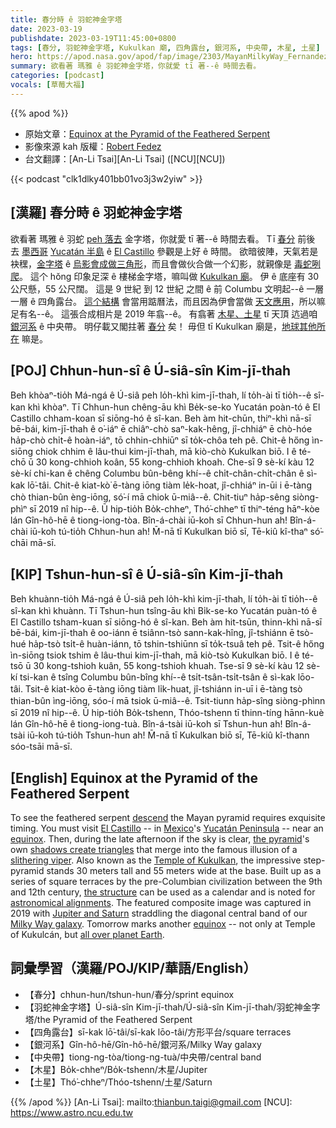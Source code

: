 ```yaml
---
title: 春分時 ê 羽蛇神金字塔
date: 2023-03-19
publishdate: 2023-03-19T11:45:00+0800
tags: [春分, 羽蛇神金字塔, Kukulkan 廟, 四角露台, 銀河系, 中央帶, 木星, 土星]
hero: https://apod.nasa.gov/apod/fap/image/2303/MayanMilkyWay_Fernandez_1080.jpg
summary: 欲看著 瑪雅 ê 羽蛇神金字塔，你就愛 tī 著--ê 時間去看。
categories: [podcast]
vocals: [草莓大福]
---
```


{{% apod %}}

- 原始文章：[Equinox at the Pyramid of the Feathered Serpent](https://apod.nasa.gov/apod/ap230319.html)
- 影像來源 kah 版權：[Robert Fedez](https://www.instagram.com/robert_fedez/)
- 台文翻譯：[An-Li Tsai][An-Li Tsai] ([NCU][NCU])

{{< podcast "clk1dlky401bb01vo3j3w2yiw" >}}

## [漢羅] 春分時 ê 羽蛇神金字塔
欲看著 瑪雅 ê 羽蛇 [peh 落去][descend] 金字塔，你就愛 tī 著--ê 時間去看。
Tī [春分][equinox 1] 前後 去 [墨西哥][Mexico] [Yucatán 半島][Yucatán Peninsula] ê [El Castillo][El Castillo] 參觀是上好 ê 時間。
欲暗彼陣，天氣若是袂䆀，[金字塔][the pyramid] ê [烏影會成做三角形][shadows create triangles]，而且會做伙合做一个幻影，就親像是 [毒蛇咧爬][slithering viper]。
這个 hŏng 印象足深 ê 樓梯金字塔，嘛叫做 [Kukulkan 廟][Temple of Kukulkan]。
伊 ê 底座有 30 公尺懸，55 公尺闊。
這是 9 世紀 到 12 世紀 之間 ê 前 Columbu 文明起--ê 一層一層 ê 四角露台。
[這个結構][the structure] 會當用踮曆法，而且因為伊會當做 [天文應用][astronomical alignments]，所以嘛足有名--ê。
這張合成相片是 2019 年翕--ê。
有翕著 [木星、土星][Jupiter and Saturn] tī 天頂 迒過咱 [銀河系][Milky Way galaxy] ê 中央帶。
明仔載又閣拄著 [春分][equinox 2] 矣！
毋但 tī Kukulkan 廟是，[地球其他所在][all over planet Earth] 嘛是。

## [POJ] Chhun-hun-sî ê Ú-siâ-sîn Kim-jī-thah
Beh khòaⁿ-tio̍h Má-ngá ê Ú-siâ peh lo̍h-khì kim-jī-thah, lí to̍h-ài tī tio̍h--ê sî-kan khì khòaⁿ.
Tī Chhun-hun chêng-āu khì Be̍k-se-ko Yucatán poàn-tó ê El Castillo chham-koan sī siōng-hó ê sî-kan.
Beh àm hit-chūn, thiⁿ-khì nā-sī bē-bái, kim-jī-thah ê o͘-iáⁿ ē chiâⁿ-chò saⁿ-kak-hêng, jî-chhiáⁿ ē chò-hóe ha̍p-chò chi̍t-ê hoàn-iáⁿ, tō chhin-chhiūⁿ sī to̍k-chôa teh pê.
Chit-ê hőng ìn-siōng chiok chhim ê lâu-thui kim-jī-thah, mā kiò-chò Kukulkan biō.
I ê té-chō ū 30 kong-chhioh koân, 55 kong-chhioh khoah.
Che-sī 9 sè-kí kàu 12 sè-kí chi-kan ê chêng Columbu bûn-bêng khí--ê chi̍t-chân-chi̍t-chân ê sì-kak lō͘-tâi.
Chit-ê kiat-kò͘ ē-tàng iōng tiàm le̍k-hoat, jî-chhiáⁿ in-ūi i ē-tàng chò thian-bûn èng-iōng, só͘-í mā chiok ū-miâ--ê.
Chit-tiuⁿ ha̍p-sêng siòng-phìⁿ sī 2019 nî hip--ê.
Ū hip-tio̍h Bo̍k-chheⁿ, Thó͘-chheⁿ tī thiⁿ-téng hāⁿ-kòe lán Gîn-hô-hē ê tiong-iong-tòa.
Bîn-á-chài iū-koh sī Chhun-hun ah!
Bîn-á-chài iū-koh tú-tio̍h Chhun-hun ah!
M̄-nā tī Kukulkan biō sī, Tē-kiû kî-thaⁿ só͘-chāi mā-sī.

## [KIP] Tshun-hun-sî ê Ú-siâ-sîn Kim-jī-thah
Beh khuànn-tio̍h Má-ngá ê Ú-siâ peh lo̍h-khì kim-jī-thah, lí to̍h-ài tī tio̍h--ê sî-kan khì khuànn.
Tī Tshun-hun tsîng-āu khì Bi̍k-se-ko Yucatán puàn-tó ê El Castillo tsham-kuan sī siōng-hó ê sî-kan.
Beh àm hit-tsūn, thinn-khì nā-sī bē-bái, kim-jī-thah ê oo-iánn ē tsiânn-tsò sann-kak-hîng, jî-tshiánn ē tsò-hué ha̍p-tsò tsi̍t-ê huàn-iánn, tō tshin-tshiūnn sī to̍k-tsuâ teh pê.
Tsit-ê hőng ìn-siōng tsiok tshim ê lâu-thui kim-jī-thah, mā kiò-tsò Kukulkan biō.
I ê té-tsō ū 30 kong-tshioh kuân, 55 kong-tshioh khuah.
Tse-sī 9 sè-kí kàu 12 sè-kí tsi-kan ê tsîng Columbu bûn-bîng khí--ê tsi̍t-tsân-tsi̍t-tsân ê sì-kak lōo-tâi.
Tsit-ê kiat-kòo ē-tàng iōng tiàm li̍k-huat, jî-tshiánn in-uī i ē-tàng tsò thian-bûn ìng-iōng, sóo-í mā tsiok ū-miâ--ê.
Tsit-tiunn ha̍p-sîng siòng-phìnn sī 2019 nî hip--ê.
Ū hip-tio̍h Bo̍k-tshenn, Thóo-tshenn tī thinn-tíng hānn-kuè lán Gîn-hô-hē ê tiong-iong-tuà.
Bîn-á-tsài iū-koh sī Tshun-hun ah!
Bîn-á-tsài iū-koh tú-tio̍h Tshun-hun ah!
M̄-nā tī Kukulkan biō sī, Tē-kiû kî-thann sóo-tsāi mā-sī.

## [English] Equinox at the Pyramid of the Feathered Serpent

To see the feathered serpent [descend][descend] the Mayan pyramid requires exquisite timing.
You must visit [El Castillo][El Castillo] -- in [Mexico][Mexico]'s [Yucatán Peninsula][Yucatán Peninsula] -- near an [equinox][equinox 1].
Then, during the late afternoon if the sky is clear, [the pyramid][the pyramid]'s own [shadows create triangles][shadows create triangles] that merge into the famous illusion of a [slithering viper][slithering viper].
Also known as the [Temple of Kukulkan][Temple of Kukulkan], the impressive step-pyramid stands 30 meters tall and 55 meters wide at the base.
Built up as a series of square terraces by the pre-Columbian civilization between the 9th and 12th century, [the structure][the structure] can be used as a calendar and is noted for [astronomical alignments][astronomical alignments].
The featured composite image was captured in 2019 with [Jupiter and Saturn][Jupiter and Saturn] straddling the diagonal central band of our [Milky Way galaxy][Milky Way galaxy].
Tomorrow marks another [equinox][equinox 2] -- not only at Temple of Kukulcán, but [all over planet Earth][all over planet Earth].


## 詞彙學習（漢羅/POJ/KIP/華語/English）
- 【春分】chhun-hun/tshun-hun/春分/sprint equinox
- 【羽蛇神金字塔】Ú-siâ-sîn Kim-jī-thah/Ú-siâ-sîn Kim-jī-thah/羽蛇神金字塔/the Pyramid of the Feathered Serpent
- 【四角露台】sī-kak lō͘-tâi/sī-kak lōo-tâi/方形平台/square terraces 
- 【銀河系】Gîn-hô-hē/Gîn-hô-hē/銀河系/Milky Way galaxy
- 【中央帶】tiong-ng-tòa/tiong-ng-tuà/中央帶/central band
- 【木星】Bo̍k-chheⁿ/Bo̍k-tshenn/木星/Jupiter
- 【土星】Thó͘-chheⁿ/Thóo-tshenn/土星/Saturn


{{% /apod %}}
[An-Li Tsai]: mailto:thianbun.taigi@gmail.com
[NCU]: https://www.astro.ncu.edu.tw

[copyright]: https://apod.nasa.gov/apod/fap/lib/about_apod.html#srapply
[License]: https://creativecommons.org/licenses/by/2.0/

[descend]:https://www.youtube.com/watch?v=Zvv9EnBuem4
[El Castillo]:https://en.wikipedia.org/wiki/El_Castillo,_Chichen_Itza
[Mexico]:https://en.wikipedia.org/wiki/Mexico
[Yucatán Peninsula]:https://en.wikipedia.org/wiki/Yucat%C3%A1n_Peninsula
[equinox 1]:https://apod.nasa.gov/apod/ap230319.htmlap190320.html
[the pyramid]:https://www.atlasobscura.com/places/pyramid-kukulcan-chichen-itza
[shadows create triangles]:https://youtu.be/Zvv9EnBuem4
[slithering viper]:https://en.wikipedia.org/wiki/Quetzalcoatl
[Temple of Kukulkan]:https://en.wikipedia.org/wiki/Chichen_Itza
[the structure]:https://www.youtube.com/watch?v=ZcAZkHjUS6s
[astronomical alignments]:http://www.exploratorium.edu/ancientobs/chichen/HTML/alignments.html
[Jupiter and Saturn]:https://apod.nasa.gov/apod/ap230319.htmlap201223.html
[Milky Way galaxy]:https://exoplanets.nasa.gov/blog/1563/our-milky-way-galaxy-how-big-is-space/
[equinox 2]:https://en.wikipedia.org/wiki/Equinox
[all over planet Earth]:https://solarsystem.nasa.gov/planets/earth/in-depth/
